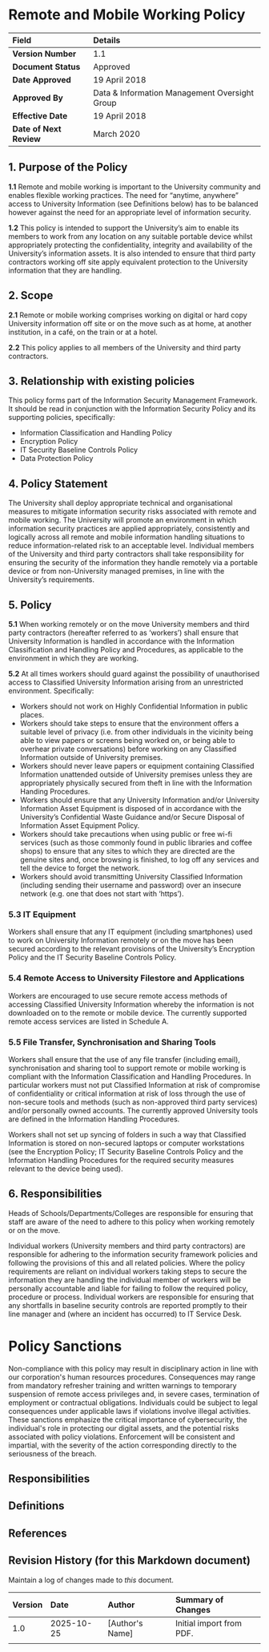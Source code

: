 # Remote and Mobile Working Policy

| Field | Details |
| :--- | :--- |
| **Version Number** | 1.1 |
| **Document Status** | Approved |
| **Date Approved** | 19 April 2018 |
| **Approved By** | Data & Information Management Oversight Group |
| **Effective Date** | 19 April 2018 |
| **Date of Next Review** | March 2020 |

## 1. Purpose of the Policy

**1.1** Remote and mobile working is important to the University community and enables flexible working practices. The need for “anytime, anywhere” access to University Information (see Definitions below) has to be balanced however against the need for an appropriate level of information security.

**1.2** This policy is intended to support the University’s aim to enable its members to work from any location on any suitable portable device whilst appropriately protecting the confidentiality, integrity and availability of the University’s information assets. It is also intended to ensure that third party contractors working off site apply equivalent protection to the University information that they are handling.

## 2. Scope

**2.1** Remote or mobile working comprises working on digital or hard copy University information off site or on the move such as at home, at another institution, in a café, on the train or at a hotel.

**2.2** This policy applies to all members of the University and third party contractors.

## 3. Relationship with existing policies

This policy forms part of the Information Security Management Framework. It should be read in conjunction with the Information Security Policy and its supporting policies, specifically:

* Information Classification and Handling Policy
* Encryption Policy
* IT Security Baseline Controls Policy
* Data Protection Policy

## 4. Policy Statement

The University shall deploy appropriate technical and organisational measures to mitigate information security risks associated with remote and mobile working. The University will promote an environment in which information security practices are applied appropriately, consistently and logically across all remote and mobile information handling situations to reduce information-related risk to an acceptable level. Individual members of the University and third party contractors shall take responsibility for ensuring the security of the information they handle remotely via a portable device or from non-University managed premises, in line with the University’s requirements.

## 5. Policy

**5.1** When working remotely or on the move University members and third party contractors (hereafter referred to as ‘workers’) shall ensure that University Information is handled in accordance with the Information Classification and Handling Policy and Procedures, as applicable to the environment in which they are working.

**5.2** At all times workers should guard against the possibility of unauthorised access to Classified University Information arising from an unrestricted environment. Specifically:

* Workers should not work on Highly Confidential Information in public places.
* Workers should take steps to ensure that the environment offers a suitable level of privacy (i.e. from other individuals in the vicinity being able to view papers or screens being worked on, or being able to overhear private conversations) before working on any Classified Information outside of University premises.
* Workers should never leave papers or equipment containing Classified Information unattended outside of University premises unless they are appropriately physically secured from theft in line with the Information Handing Procedures.
* Workers should ensure that any University Information and/or University Information Asset Equipment is disposed of in accordance with the University’s Confidential Waste Guidance and/or Secure Disposal of Information Asset Equipment Policy.
* Workers should take precautions when using public or free wi-fi services (such as those commonly found in public libraries and coffee shops) to ensure that any sites to which they are directed are the genuine sites and, once browsing is finished, to log off any services and tell the device to forget the network.
* Workers should avoid transmitting University Classified Information (including sending their username and password) over an insecure network (e.g. one that does not start with ‘https’).

### 5.3 IT Equipment

Workers shall ensure that any IT equipment (including smartphones) used to work on University Information remotely or on the move has been secured according to the relevant provisions of the University’s Encryption Policy and the IT Security Baseline Controls Policy.

### 5.4 Remote Access to University Filestore and Applications

Workers are encouraged to use secure remote access methods of accessing Classified University Information whereby the information is not downloaded on to the remote or mobile device. The currently supported remote access services are listed in Schedule A.

### 5.5 File Transfer, Synchronisation and Sharing Tools

Workers shall ensure that the use of any file transfer (including email), synchronisation and sharing tool to support remote or mobile working is compliant with the Information Classification and Handling Procedures. In particular workers must not put Classified Information at risk of compromise of confidentiality or critical information at risk of loss through the use of non-secure tools and methods (such as non-approved third party services) and/or personally owned accounts. The currently approved University tools are defined in the Information Handling Procedures.

Workers shall not set up syncing of folders in such a way that Classified Information is stored on non-secured laptops or computer workstations (see the Encryption Policy; IT Security Baseline Controls Policy and the Information Handling Procedures for the required security measures relevant to the device being used).

## 6. Responsibilities

Heads of Schools/Departments/Colleges are responsible for ensuring that staff are aware of the need to adhere to this policy when working remotely or on the move.

Individual workers (University members and third party contractors) are responsible for adhering to the information security framework policies and following the provisions of this and all related policies. Where the policy requirements are reliant on individual workers taking steps to secure the information they are handling the individual member of workers will be personally accountable and liable for failing to follow the required policy, procedure or process. Individual workers are responsible for ensuring that any shortfalls in baseline security controls are reported promptly to their line manager and (where an incident has occurred) to IT Service Desk.

# Policy Sanctions

Non-compliance with this policy may result in disciplinary action in line with our corporation's human resources procedures. Consequences may range from mandatory refresher training and written warnings to temporary suspension of remote access privileges and, in severe cases, termination of employment or contractual obligations. Individuals could be subject to legal consequences under applicable laws if violations involve illegal activities. These sanctions emphasize the critical importance of cybersecurity, the individual's role in protecting our digital assets, and the potential risks associated with policy violations. Enforcement will be consistent and impartial, with the severity of the action corresponding directly to the seriousness of the breach.

## Responsibilities

## Definitions

## References

## Revision History (for this Markdown document)

Maintain a log of changes made to *this* document.

| Version | Date | Author | Summary of Changes |
|:---|:---|:---|:---|
| 1.0 | 2025-10-25 | [Author's Name] | Initial import from PDF. |
| | | | |